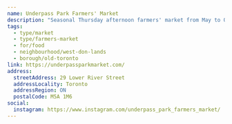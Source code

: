 ```yaml
---
name: Underpass Park Farmers' Market
description: "Seasonal Thursday afternoon farmers' market from May to October at Underpass Park in the Corktown area."
tags:
  - type/market
  - type/farmers-market
  - for/food
  - neighbourhood/west-don-lands
  - borough/old-toronto
link: https://underpassparkmarket.com/
address:
  streetAddress: 29 Lower River Street
  addressLocality: Toronto
  addressRegion: ON
  postalCode: M5A 1M6
social:
  instagram: https://www.instagram.com/underpass_park_farmers_market/
---
```

